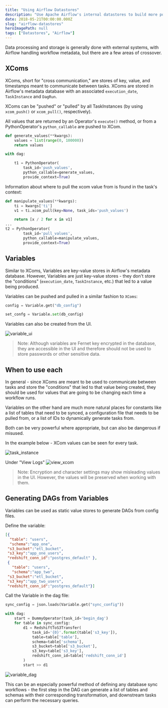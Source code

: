 ```yaml
---
title: "Using Airflow Datastores"
description: "Use Apache Airflow's internal datastores to build more powerful DAGs"
date: 2018-05-21T00:00:00.000Z
slug: "airflow-datastores"
heroImagePath: null
tags: ["Datastores", "Airflow"]
---
```


Data processing and storage is generally done with external systems, with Airflow handling workflow metadata, but there are a few areas of crossover.

## XComs

XComs, short for "cross communication," are stores of key, value, and timestamps meant to communicate between tasks. XComs are stored in Airflow's metadata database with an associated `execution_date`, `TaskInstance` and `DagRun`.

XComs can be "pushed" or "pulled" by all TaskInstances (by using `xcom_push()` or `xcom_pull()`, respectively).

All values that are returned by an Operator's `execute()` method, or from a PythonOperator's `python_callable` are pushed to XCom.

```python
def generate_values(**kwargs):
    values = list(range(0, 100000))
    return values

with dag:

    t1 = PythonOperator(
        task_id='push_values',
        python_callable=generate_values,
        provide_context=True)
```

Information about where to pull the xcom value from is found in the task's context:

```python
def manipulate_values(**kwargs):
    ti = kwargs['ti']
    v1 = ti.xcom_pull(key=None, task_ids='push_values')

    return [x / 2 for x in v1]
...
t2 = PythonOperator(
        task_id='pull_values',
        python_callable=manipulate_values,
        provide_context=True)
```

## Variables

Similar to XComs, Variables are key-value stores in Airflow's metadata database. However, Variables are just key-value stores - they don't store the "conditions" (`execution_date`, `TaskInstance`, etc.) that led to a value being produced.

Variables can be pushed and pulled in a similar fashion to `XComs`:

```python
config = Variable.get("db_config")

set_confg = Variable.set(db_config)
```

Variables can also be created from the UI.

![variable_ui](https://assets.astronomer.io/website/img/guides/variable_ui.png)

> Note: Although variables are Fernet key encrypted in the database, they are accessible in the UI and therefore should not be used to store passwords or other sensitive data.

## When to use each

In general - since XComs are meant to be used to communicate between tasks and store the "conditions" that led to that value being created, they should be used for values that are going to be changing each time a workflow runs.

Variables on the other hand are much more natural places for constants like a list of tables that need to be synced, a configuration file that needs to be pulled from, or a list of IDs to dynamically generate tasks from.

Both can be very powerful where appropriate, but can also be dangerous if misused.

In the example below - XCom values can be seen for every task.

![task_instance](https://assets.astronomer.io/website/img/guides/xcom_push.png)

Under "View Logs"
![view_xcom](https://assets.astronomer.io/website/img/guides/xcom_encrypt.png)

> Note: Encryption and character settings may show misleading values in the UI. However, the values will be preserved when working with them.

## Generating DAGs from Variables

Variables can be used as static value stores to generate DAGs from config files.

Define the variable:

```json
[{
  "table": "users",
  "schema":"app_one",
 "s3_bucket":"etl_bucket",
 "s3_key":"app_one_users",
 "redshift_conn_id":"postgres_default" },
 {
   "table": "users",
   "schema":"app_two",
 "s3_bucket":"etl_bucket",
 "s3_key":"app_two_users",
 "redshift_conn_id":"postgres_default"}]
 ```

Call the Variable in the dag file:

```python
sync_config = json.loads(Variable.get("sync_config"))

with dag:
    start = DummyOperator(task_id='begin_dag')
    for table in sync_config:
        d1 = RedshiftToS3Transfer(
            task_id='{0}'.format(table['s3_key']),
            table=table['table'],
            schema=table['schema'],
            s3_bucket=table['s3_bucket'],
            s3_key=table['s3_key'],
            redshift_conn_id=table['redshift_conn_id']
        )
        start >> d1
```

![variable_dag](https://assets.astronomer.io/website/img/guides/variable_dag.png)

This can be an especially powerful method of defining any database sync workflows - the first step in the DAG can generate a list of tables and schemas with their corresponding transformation, and downstream tasks can perform the necessary queries.
